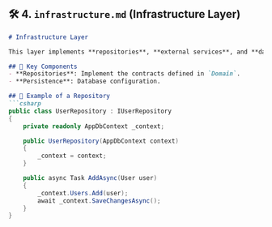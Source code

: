 ## 🛠 **4. `infrastructure.md` (Infrastructure Layer)**
```md
# Infrastructure Layer

This layer implements **repositories**, **external services**, and **data persistence**.

## 📌 Key Components
- **Repositories**: Implement the contracts defined in `Domain`.
- **Persistence**: Database configuration.

## 🔧 Example of a Repository
```csharp
public class UserRepository : IUserRepository
{
    private readonly AppDbContext _context;

    public UserRepository(AppDbContext context)
    {
        _context = context;
    }

    public async Task AddAsync(User user)
    {
        _context.Users.Add(user);
        await _context.SaveChangesAsync();
    }
}
